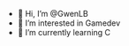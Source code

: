 - 👋 Hi, I’m @GwenLB
- 👀 I’m interested in Gamedev
- 🌱 I’m currently learning C

<!---
GwenLB/GwenLB is a ✨ special ✨ repository because its `README.md` (this file) appears on your GitHub profile.
You can click the Preview link to take a look at your changes.
--->
